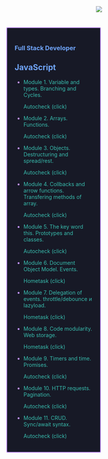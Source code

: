 <div align="center" style="margin-bottom: 40px;">
   <a href=""><img src="https://github-readme-streak-stats.herokuapp.com/?user=HaberSerhii&hide_border=true&card_width=1000&theme=tokyonight"/></a>
</div>
<div
     style="
        box-sizing: border-box;
        padding: 20px;
        margin: 10px 0px 5px 5px;
        border: 2px solid #bf91f3;
        border-radius: 3px;
        background-color: #171926;
        height: auto;
        width: 50%;
      "
    >
      <h3 align="left" style="color: #70a5fd">Full Stack Developer</h3>
      <h2 align="left" style="color: #70a5fd">JavaScript</h2>
      <ul style="color: #bf91f3">
        <li><span style="color: #38bdae">Module 1. Variable and types. Branching and Cycles.</span>
           <p><a
            href="https://github.com/HaberSerhii/JavaScript/tree/main/Module%201."
            style="color: #38bdae; text-decoration: none"
            >Autocheck (click)</a
                ></p></li>
        <li><span style="color: #38bdae">Module 2. Arrays. Functions.</span>
         <p><a
            href="https://github.com/HaberSerhii/JavaScript/tree/main/Module%202."
            style="color: #38bdae; text-decoration: none"
            >Autocheck (click)</a
                ></p></li>
        <li><span style="color: #38bdae">Module 3. Objects. Destructuring and spread/rest.</span>
        <p><a
            href="https://github.com/HaberSerhii/JavaScript/tree/main/Module%203."
            style="color: #38bdae; text-decoration: none"
            >Autocheck (click)</a
                ></p></li>  
        <li><span style="color: #38bdae">Module 4. Collbacks and arrow functions. Transfering methods of array.</span>
        <p><a
            href="https://github.com/HaberSerhii/JavaScript/tree/main/Module%204."
            style="color: #38bdae; text-decoration: none"
            >Autocheck (click)</a
                ></p></li> 
        <li><span style="color: #38bdae">Module 5. The key word this. Prototypes and classes.</span>
        <p><a
            href="https://github.com/HaberSerhii/JavaScript/tree/main/Module%205."
            style="color: #38bdae; text-decoration: none"
            >Autocheck (click)</a
                ></p></li>
        <li><span style="color: #38bdae">Module 6. Document Object Model. Events.</span>
        <p><a
            href="https://haberserhii.github.io/goit-js-hw-06/"
            style="color: #38bdae; text-decoration: none"
            >Hometask (click)</a
                ></p></li>
        <li><span style="color: #38bdae">Module 7. Delegation of events. throttle/debounce и lazyload.</span>
        <p><a
            href="https://haberserhii.github.io/goit-js-hw-07/"
            style="color: #38bdae; text-decoration: none"
            >Hometask (click)</a
                ></p></li>
        <li><span style="color: #38bdae">Module 8. Code modularity. Web storage.</span>
        <p><a
            href="https://haberserhii.github.io/goit-js-hw-08/"
            style="color: #38bdae; text-decoration: none"
            >Hometask (click)</a
                ></p></li>
        <li><span style="color: #38bdae">Module 9. Timers and time. Promises.</span>
        <p><a
            href="https://github.com/HaberSerhii/JavaScript/tree/main/Module%209."
            style="color: #38bdae; text-decoration: none"
            >Autocheck (click)</a
                ></p></li> 
        <li><span style="color: #38bdae">Module 10. HTTP requests. Pagination.</span>
        <p><a
            href="https://github.com/HaberSerhii/JavaScript/tree/main/Module%2010."
            style="color: #38bdae; text-decoration: none"
            >Autocheck (click)</a
                ></p></li> 
        <li><span style="color: #38bdae">Module 11. CRUD. Sync/await syntax.</span>
        <p><a
            href="https://github.com/HaberSerhii/JavaScript/tree/main/Module%2011."
            style="color: #38bdae; text-decoration: none"
            >Autocheck (click)</a
                ></p></li>
      </ul>
